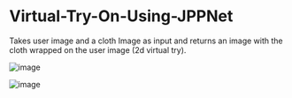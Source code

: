 # Virtual-Try-On-Using-JPPNet
Takes user image and a cloth Image as input and returns an image with the cloth wrapped on the user image (2d virtual try).


![image](https://user-images.githubusercontent.com/55141040/153898667-d1c47a11-c13a-4e91-8b6e-451865c0309f.png)

![image](https://user-images.githubusercontent.com/55141040/153898755-db7a3c93-a43d-4de0-9e20-6f0638b100d9.png)
